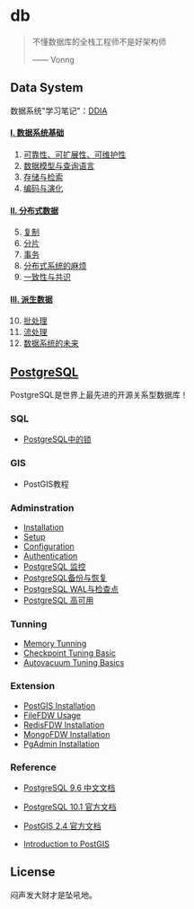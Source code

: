 # db

> 不懂数据库的全栈工程师不是好架构师
>
> —— Vonng



## Data System 

数据系统"学习笔记"：[DDIA](ddia/README.md)

####  [I. 数据系统基础](ddia/part-i.md)

1. [可靠性、可扩展性、可维护性](ddia/ch1.md)  
2. [数据模型与查询语言](ddia/ch2.md) 
3. [存储与检索](ddia/ch3.md) 
4. [编码与演化](ddia/ch4.md) 

####  [II. 分布式数据](ddia/part-ii.md)

5. [复制](ddia/ch5.md) 
6. [分片](ddia/ch6.md) 
7. [事务](ddia/ch7.md)
8. [分布式系统的麻烦](ddia/ch8.md)
9. [一致性与共识](ddia/ch9.md) 

#### [III. 派生数据](ddia/part-iii.md)

10. [批处理](ddia/ch10.md) 
11. [流处理](ddia/ch11.md) 
12. [数据系统的未来](ddia/ch12.md)




## [PostgreSQL](pg/)

PostgreSQL是世界上最先进的开源关系型数据库！

### SQL

* [PostgreSQL中的锁](note/pg-sql-lock.md) 

### GIS

* PostGIS教程

### Adminstration

- [Installation](pg/pg-admin-install.md)
- [Setup](pg/pg-admin-setup.md)
- [Configuration](pg/pg-admin-config.md)
- [Authentication](pg/pg-admin-auth.md)
- [PostgreSQL 监控](pg/pg-admin-monitor.md)
- [PostgreSQL备份与恢复](pg/pg-admin-backup.md)  
- [PostgreSQL WAL与检查点](pg/pg-admin-wal.md) 
- [PostgreSQL 高可用](pg/pg-admin-ha.md) 

### Tunning

* [Memory Tunning](pg/pg-tune-memory.md) 
* [Checkpoint Tuning Basic](pg/pg-tune-checkpoint)
* [Autovacuum Tuning Basics](pg/pg-tune-autovacuum.md) 

### Extension

* [PostGIS Installation](pg/ext-postgis-install.md)
* [FileFDW Usage](pg/ext-file_fdw-intro.md)
* [RedisFDW Installation](pg/ext-redis_fdw-install.md)
* [MongoFDW Installation](pg/ext-mongo_fdw-install.md)
* [PgAdmin Installation](pg/ext-pgadmin-install.md)


### Reference

* [PostgreSQL 9.6 中文文档](http://www.postgres.cn/docs/9.6/)
* [PostgreSQL 10.1 官方文档](https://www.postgresql.org/docs/10/static/index.html)


* [PostGIS 2.4 官方文档](https://postgis.net/docs/manual-2.4/)


* [Introduction to PostGIS](http://workshops.boundlessgeo.com/postgis-intro/index.html)



## License

闷声发大财才是坠吼地。